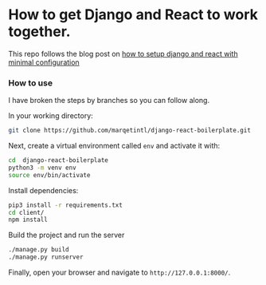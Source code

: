 # How to get Django and React to work together.

This repo follows the blog post on [how to setup django and react with minimal configuration](http://michaelgainyo.com/articles/how-to-get-django-and-reactjs-to-work-together/)

### How to use

I have broken the steps by branches so you can follow along.

In your working directory:

```bash
git clone https://github.com/marqetintl/django-react-boilerplate.git
```

Next, create a virtual environment called `env` and activate it with:

```bash
cd  django-react-boilerplate
python3 -m venv env
source env/bin/activate
```

Install dependencies:

```bash
pip3 install -r requirements.txt
cd client/
npm install
```

Build the project and run the server

```bash
./manage.py build
./manage.py runserver
```

Finally, open your browser and navigate to `http://127.0.0.1:8000/`.
